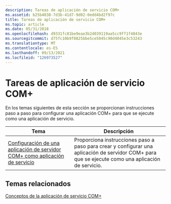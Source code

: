 ```yaml
---
description: Tareas de aplicación de servicio COM+
ms.assetid: b25b4838-7d3b-41d7-9d02-0edd4bd2f97c
title: Tareas de aplicación de servicio COM+
ms.topic: article
ms.date: 05/31/2018
ms.openlocfilehash: d9331fc81be9eae3b2d039119aa5cc9ff1f4843e
ms.sourcegitcommit: d75fc10b9f0825bbe5ce5045c90d4045e3c53243
ms.translationtype: MT
ms.contentlocale: es-ES
ms.lasthandoff: 09/13/2021
ms.locfileid: "126973527"
---
```

# <a name="com-service-application-tasks"></a>Tareas de aplicación de servicio COM+

En los temas siguientes de esta sección se proporcionan instrucciones paso a paso para configurar una aplicación COM+ para que se ejecute como una aplicación de servicio.



| Tema                                                                                                                                | Descripción                                                                                                                |
|--------------------------------------------------------------------------------------------------------------------------------------|----------------------------------------------------------------------------------------------------------------------------|
| [Configuración de una aplicación de servidor COM+ como aplicación de servicio](configuring-a-com--server-application-as-a-service-application.md) | Proporciona instrucciones paso a paso para crear y configurar una aplicación de servidor COM+ para que se ejecute como una aplicación de servicio. |



 

## <a name="related-topics"></a>Temas relacionados

<dl> <dt>

[Conceptos de la aplicación de servicio COM+](com--service-application-concepts.md)
</dt> </dl>

 

 



